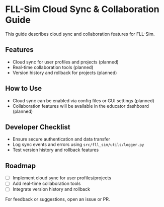 # FLL-Sim Cloud Sync & Collaboration Guide

This guide describes cloud sync and collaboration features for FLL-Sim.

## Features
- Cloud sync for user profiles and projects (planned)
- Real-time collaboration tools (planned)
- Version history and rollback for projects (planned)

## How to Use
- Cloud sync can be enabled via config files or GUI settings (planned)
- Collaboration features will be available in the educator dashboard (planned)

## Developer Checklist
- Ensure secure authentication and data transfer
- Log sync events and errors using `src/fll_sim/utils/logger.py`
- Test version history and rollback features

## Roadmap
- [ ] Implement cloud sync for user profiles/projects
- [ ] Add real-time collaboration tools
- [ ] Integrate version history and rollback

For feedback or suggestions, open an issue or PR.
